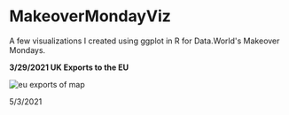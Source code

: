 # MakeoverMondayViz

A few visualizations I created using ggplot in R for Data.World's Makeover Mondays. 


**3/29/2021 UK Exports to the EU**


![eu exports of map](https://github.com/JonFain90/MakeoverMondayViz/tree/master/3.29.2021/viz/3_39_21_viz_21024_1.jpg)

5/3/2021

